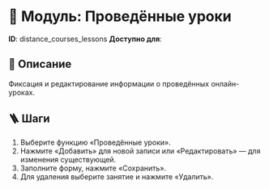 # 📘 Модуль: Проведённые уроки
**ID**: distance_courses_lessons
**Доступно для**: 

## 📝 Описание
Фиксация и редактирование информации о проведённых онлайн-уроках.

## 🪜 Шаги
1. Выберите функцию «Проведённые уроки».
2. Нажмите «Добавить» для новой записи или «Редактировать» — для изменения существующей.
3. Заполните форму, нажмите «Сохранить».
4. Для удаления выберите занятие и нажмите «Удалить».

